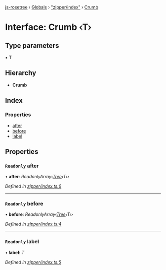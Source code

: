 [js-rosetree](../README.md) › [Globals](../globals.md) › ["zipper/index"](../modules/_zipper_index_.md) › [Crumb](_zipper_index_.crumb.md)

# Interface: Crumb ‹**T**›

## Type parameters

▪ **T**

## Hierarchy

* **Crumb**

## Index

### Properties

* [after](_zipper_index_.crumb.md#readonly-after)
* [before](_zipper_index_.crumb.md#readonly-before)
* [label](_zipper_index_.crumb.md#readonly-label)

## Properties

### `Readonly` after

• **after**: *ReadonlyArray‹[Tree](_tree_index_.tree.md)‹T››*

*Defined in [zipper/index.ts:6](https://github.com/gamebox/rosetree/blob/8513442/src/zipper/index.ts#L6)*

___

### `Readonly` before

• **before**: *ReadonlyArray‹[Tree](_tree_index_.tree.md)‹T››*

*Defined in [zipper/index.ts:4](https://github.com/gamebox/rosetree/blob/8513442/src/zipper/index.ts#L4)*

___

### `Readonly` label

• **label**: *T*

*Defined in [zipper/index.ts:5](https://github.com/gamebox/rosetree/blob/8513442/src/zipper/index.ts#L5)*
